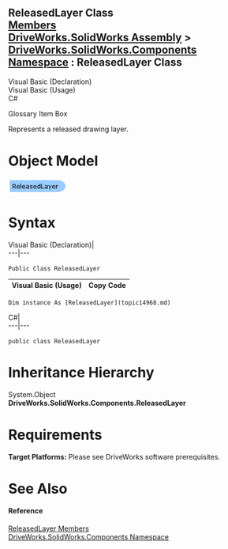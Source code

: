 ReleasedLayer Class   
[Members](topic14969.md)   
[DriveWorks.SolidWorks Assembly](topic13342.md) > [DriveWorks.SolidWorks.Components Namespace](topic13925.md) : ReleasedLayer Class  
---  
  
Visual Basic (Declaration)    
Visual Basic (Usage)    
C# 

Glossary Item Box

Represents a released drawing layer. 

# Object Model

![](dotnetdiagramimages/image851.png)

# Syntax

Visual Basic (Declaration)|   
---|---  
      
    
    Public Class ReleasedLayer   
  
Visual Basic (Usage)| Copy Code  
---|---  
      
    
    Dim instance As [ReleasedLayer](topic14968.md)  
  
C#|   
---|---  
      
    
    public class ReleasedLayer   
  
# Inheritance Hierarchy

System.Object  
**DriveWorks.SolidWorks.Components.ReleasedLayer**  


# Requirements

**Target Platforms:** Please see DriveWorks software prerequisites.

# See Also

#### Reference

[ReleasedLayer Members](topic14969.md)   
[DriveWorks.SolidWorks.Components Namespace](topic13925.md)


